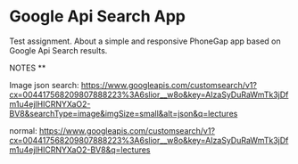 Google Api Search App
=========================

Test assignment. About a simple and responsive PhoneGap app based on Google Api Search results.

NOTES
**

Image json search: https://www.googleapis.com/customsearch/v1?cx=004417568209807888223%3A6slior__w8o&key=AIzaSyDuRaWmTk3jDfm1u4ejlHICRNYXaO2-BV8&searchType=image&imgSize=small&alt=json&q=lectures

normal: https://www.googleapis.com/customsearch/v1?cx=004417568209807888223%3A6slior__w8o&key=AIzaSyDuRaWmTk3jDfm1u4ejlHICRNYXaO2-BV8&q=lectures
